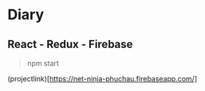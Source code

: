 # Diary

## React - Redux - Firebase

> npm start

(projectlink)[https://net-ninja-phuchau.firebaseapp.com/]
